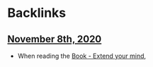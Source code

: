 
# Backlinks
## [November 8th, 2020](<November 8th, 2020.md>)
- When reading the [Book - Extend your mind](<Book - Extend your mind.md>),

